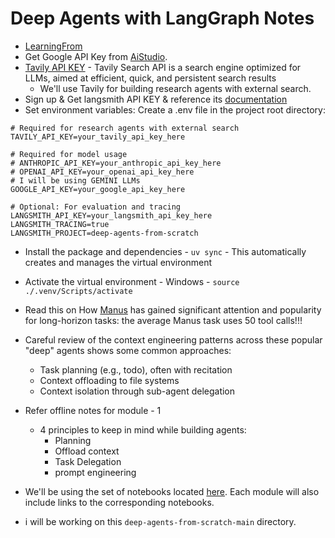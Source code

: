 # Deep Agents with LangGraph Notes

- [LearningFrom](https://github.com/langchain-ai/deepagents)
- Get Google API Key from [AiStudio](https://aistudio.google.com/app/api-keys).
- [Tavily API KEY](https://app.tavily.com/home) - Tavily Search API is a search engine optimized for LLMs, aimed at efficient, quick, and persistent search results
  - We'll use Tavily for building research agents with external search.
- Sign up & Get langsmith API KEY & reference its [documentation](https://docs.langchain.com/langsmith/home)
- Set environment variables: Create a .env file in the project root directory:

```.env
# Required for research agents with external search
TAVILY_API_KEY=your_tavily_api_key_here

# Required for model usage
# ANTHROPIC_API_KEY=your_anthropic_api_key_here
# OPENAI_API_KEY=your_openai_api_key_here
# I will be using GEMINI LLMs
GOOGLE_API_KEY=your_google_api_key_here

# Optional: For evaluation and tracing
LANGSMITH_API_KEY=your_langsmith_api_key_here
LANGSMITH_TRACING=true
LANGSMITH_PROJECT=deep-agents-from-scratch
```

- Install the package and dependencies - `uv sync` - This automatically creates and manages the virtual environment
- Activate the virtual environment - Windows - `source ./.venv/Scripts/activate`
- Read this on How [Manus](https://manus.im/blog/Context-Engineering-for-AI-Agents-Lessons-from-Building-Manus) has gained significant attention and popularity for long-horizon tasks: the average Manus task uses 50 tool calls!!!
- Careful review of the context engineering patterns across these popular "deep" agents shows some common approaches:

  - Task planning (e.g., todo), often with recitation
  - Context offloading to file systems
  - Context isolation through sub-agent delegation

- Refer offline notes for module - 1

  - 4 principles to keep in mind while building agents:
    - Planning
    - Offload context
    - Task Delegation
    - prompt engineering

- We'll be using the set of notebooks located [here](https://github.com/langchain-ai/deep-agents-from-scratch.git). Each module will also include links to the corresponding notebooks.
- i will be working on this `deep-agents-from-scratch-main` directory.
